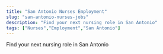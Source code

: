 ```yaml
---
title: "San Antonio Nurses Employment"
slug: "san-antonio-nurses-jobs"
description: "Find your next nursing role in San Antonio"
tags: ["Nurses","Employment","San Antonio"]
---
```


Find your next nursing role in San Antonio
